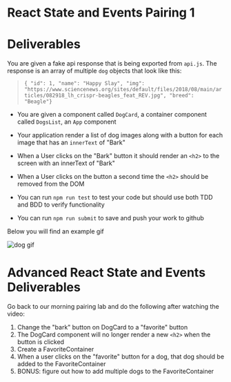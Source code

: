 # React State and Events Pairing 1

# Deliverables

You are given a fake api response that is being exported from `api.js`. The response is an array of multiple `dog` objects that look like this:

  > `{ "id": 1, "name": "Happy Slay", "img": "https://www.sciencenews.org/sites/default/files/2018/08/main/articles/082918_lh_crispr-beagles_feat_REV.jpg", "breed": "Beagle"}`

- You are given a component called `DogCard`, a container component called `DogsList`, an `App` component
- Your application render a list of dog images along with a button for each image that has an `innerText` of "Bark"
- When a User clicks on the "Bark" button it should render an `<h2>` to the screen with an innerText of "Bark"
- When a User clicks on the button a second time the `<h2>` should be removed from the DOM

- You can run `npm run test` to test your code but should use both TDD and BDD to verify functionality
- You can run `npm run submit` to save and push your work to github


Below you will find an example gif


![dog gif](state-pairing-gif.gif)


# Advanced React State and Events Deliverables
Go back to our morning pairing lab and do the following after watching the video:
1. Change the "bark" button on DogCard to a "favorite" button
2. The DogCard component will no longer render a new `<h2>` when the button is clicked
3. Create a FavoriteContainer
4. When a user clicks on the "favorite" button for a dog, that dog should be added to the FavoriteContainer
5. BONUS: figure out how to add multiple dogs to the FavoriteContainer